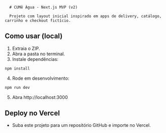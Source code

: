       # CUMê Água - Next.js MVP (v2)

      Projeto com layout inicial inspirado em apps de delivery, catálogo, carrinho e checkout fictício.

## Como usar (local)

1. Extraia o ZIP.
2. Abra a pasta no terminal.
3. Instale dependências:

```bash
npm install
```

4. Rode em desenvolvimento:

```bash
npm run dev
```

5. Abra http://localhost:3000


## Deploy no Vercel

- Suba este projeto para um repositório GitHub e importe no Vercel.

